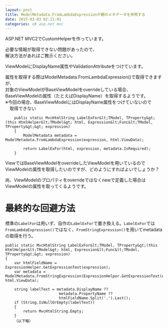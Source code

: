 ```yaml
---
layout: post
title: ModelMetadata.FromLambdaExpressionが親のメタデータを参照する
date: 2015-03-03 02:11:01
categories: c# asp.net mvc
---
```

<p>ASP.NET MVC2でCustomHelperを作っています。</p>

<p>必要な情報が取得できない問題があったので、<br>
解決方法があればご教示ください。</p>

<p>ViewModelにDisplayName属性やValidationAttributeをつけています。</p>

<p>属性を取得する際はModelMetadata.FromLambdaExpression()で取得できますが、<br>
対象のViewModelがBaseViewModelをoverrideしている場合、<br>
BaseViewModelの属性（たとえばDisplayName）を取得するようです。<br>
※今回の場合、BaseViewModelにはDisplayName属性をつけていないので<br>
　取得できない</p>

```
    public static MvcHtmlString LabelExFor&lt;TModel, TProperty&gt;(this HtmlHelper&lt;TModel&gt; html, Expression&lt;Func&lt;TModel, TProperty&gt;&gt; expression)
    {
        ModelMetadata metadata = ModelMetadata.FromLambdaExpression(expression, html.ViewData);

        return LabelExFor(html, expression, metadata.IsRequired);
    }
```

<p>ViewではBaseViewModelをoverrideしたViewModelを用いているので<br>
ViewModelの属性を取得したいのですが、どのようにすればよいでしょうか？</p>

<p>尚、ViewModelのプロパティをoverrideではなくnewで定義した場合は<br>
ViewModelの属性を取ってくるようです。</p>

<h1>最終的な回避方法</h1>

<p>標準の<code>LabelFor</code>は用いず、自作の<code>LabelExFor</code>で置き換える。<code>LabelExFor</code>では<code>FromLambdaExpression()</code>ではなく、<code>FromStringExpression()</code>を用いてmetadataの取得を行う。</p>

```
public static MvcHtmlString LabelExFor&lt;TModel, TProperty&gt;(this HtmlHelper&lt;TModel&gt; html, Expression&lt;Func&lt;TModel, TProperty&gt;&gt; expression)
{
    var htmlFieldName = ExpressionHelper.GetExpressionText(expression);
    var metadata = ModelMetadata.FromStringExpression(ExpressionHelper.GetExpressionText(expression), html.ViewData);

    string labelText = metadata.DisplayName ?? 
                        metadata.PropertyName ?? 
                        htmlFieldName.Split('.').Last();
    if (String.IsNullOrEmpty(labelText))
    {
        return MvcHtmlString.Empty;
    }
    （以下略）
```
